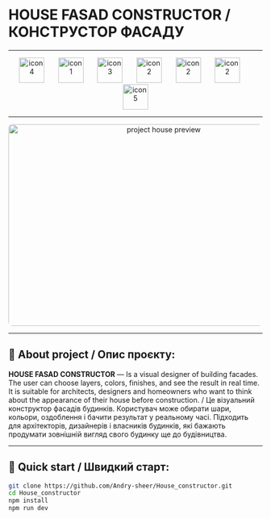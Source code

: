 # HOUSE FASAD CONSTRUCTOR / КОНСТРУСТОР ФАСАДУ

---

<div align="center">
  <img src="https://www.svgrepo.com/show/374167/vite.svg" width="50" height="50" alt="icon4" />&nbsp;&nbsp;&nbsp;&nbsp;&nbsp;&nbsp;
  <img src="https://www.svgrepo.com/show/452045/js.svg" width="50" height="50" alt="icon1" />&nbsp;&nbsp;&nbsp;&nbsp;&nbsp;&nbsp;
  <img src="https://www.svgrepo.com/show/374146/typescript-official.svg" width="50" height="50" alt="icon3" />&nbsp;&nbsp;&nbsp;&nbsp;&nbsp;&nbsp;
  <img src="https://www.svgrepo.com/show/452092/react.svg" width="50" height="50" alt="icon2" />&nbsp;&nbsp;&nbsp;&nbsp;&nbsp;&nbsp;
  <img src="https://www.svgrepo.com/show/373929/node.svg" width="50" height="50" alt="icon2" />&nbsp;&nbsp;&nbsp;&nbsp;&nbsp;&nbsp;
  <img src="https://www.svgrepo.com/show/354310/sass.svg" width="50" height="50" alt="icon2" />&nbsp;&nbsp;&nbsp;&nbsp;&nbsp;&nbsp;
  <img src="https://www.svgrepo.com/show/439240/npm.svg" width="50" height="50" alt="icon5" />
</div>

---

<p align="center">
  <img src="/assets/icons/HouseSc.png" width="600" height="400" alt="project house preview" style="border-radius: 8px;" />
</p>

---

## 🧾 About project / Опис проєкту:
**HOUSE FASAD CONSTRUCTOR** — Is a visual designer of building facades. The user can choose layers, colors, finishes, and see the result in real time. It is suitable for architects, designers and homeowners who want to think about the appearance of their house before construction. / Це візуальний конструктор фасадів будинків. Користувач може обирати шари, кольори, оздоблення і бачити результат у реальному часі. Підходить для архітекторів, дизайнерів і власників будинків, які бажають продумати зовнішній вигляд свого будинку ще до будівництва.

---

## 🚀 Quick start / Швидкий старт:

```bash
git clone https://github.com/Andry-sheer/House_constructor.git
cd House_constructor
npm install
npm run dev
